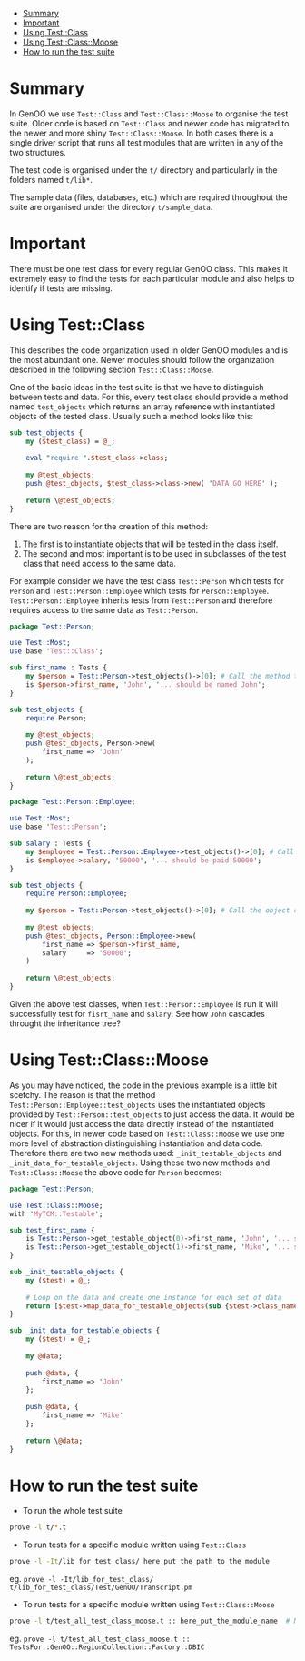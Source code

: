 - [Summary](#summary)
- [Important](#important)
- [Using Test::Class](#using-testclass)
- [Using Test::Class::Moose](#using-testclassmoose)
- [How to run the test suite](#how-to-run-the-test-suite)

# Summary
In GenOO we use `Test::Class` and `Test::Class::Moose` to organise the test suite.
Older code is based on `Test::Class` and newer code has migrated to the newer and more shiny `Test::Class::Moose`.
In both cases there is a single driver script that runs all test modules that are written in any of the two structures.

The test code is organised under the `t/` directory and particularly in the folders named `t/lib*`.

The sample data (files, databases, etc.) which are required throughout the suite are organised under the directory `t/sample_data`.

# Important
There must be one test class for every regular GenOO class. This makes it extremely easy to find the tests for each particular module and also helps to identify if tests are missing.

# Using Test::Class
This describes the code organization used in older GenOO modules and is the most abundant one. Newer modules should follow the organization described in the following section `Test::Class::Moose`.

One of the basic ideas in the test suite is that we have to distinguish between tests and data. For this, every test class should provide a method named `test_objects` which returns an array reference with instantiated objects of the tested class.
Usually such a method looks like this:
```perl
sub test_objects {
	my ($test_class) = @_;
	
	eval "require ".$test_class->class;
	
	my @test_objects;
	push @test_objects, $test_class->class->new( 'DATA GO HERE' );
	
	return \@test_objects;
}
```

There are two reason for the creation of this method:
1. The first is to instantiate objects that will be tested in the class itself.
2. The second and most important is to be used in subclasses of the test class that need access to the same data.

For example consider we have the test class `Test::Person` which tests for `Person` and `Test::Person::Employee` which tests for `Person::Employee`.
`Test::Person::Employee` inherits tests from `Test::Person` and therefore requires access to the same data as `Test::Person`.

```perl
package Test::Person;

use Test::Most;
use base 'Test::Class';

sub first_name : Tests {
	my $person = Test::Person->test_objects()->[0]; # Call the method that creates the test objects and get the first one
	is $person->first_name, 'John', '... should be named John';
}

sub test_objects {
	require Person;
	
	my @test_objects;
	push @test_objects, Person->new( 
		first_name => 'John'
	);
	
	return \@test_objects;
}

```

```perl
package Test::Person::Employee;

use Test::Most;
use base 'Test::Person';

sub salary : Tests {
	my $employee = Test::Person::Employee->test_objects()->[0]; # Call the method that creates the test objects and get the first one
	is $employee->salary, '50000', '... should be paid 50000';
}

sub test_objects {
	require Person::Employee;
	
	my $person = Test::Person->test_objects()->[0]; # Call the object creation method of the parent class and get the first one
	
	my @test_objects;
	push @test_objects, Person::Employee->new(
		first_name => $person->first_name,
		salary     => '50000';
	)
	
	return \@test_objects;
}
```
Given the above test classes, when `Test::Person::Employee` is run it will successfully test for `fisrt_name` and `salary`.
See how `John` cascades throught the inheritance tree?


# Using Test::Class::Moose
As you may have noticed, the code in the previous example is a little bit scetchy. The reason is that the method `Test::Person::Employee::test_objects` uses the instantiated objects provided by `Test::Person::test_objects` to just access the data. It would be nicer if it would just access the data directly instead of the instantiated objects. For this, in newer code based on `Test::Class::Moose` we use one more level of abstraction distinguishing instantiation and data code. Therefore there are two new methods used: `_init_testable_objects` and `_init_data_for_testable_objects`.
Using these two new methods and `Test::Class::Moose` the above code for `Person` becomes:

```perl
package Test::Person;

use Test::Class::Moose;
with 'MyTCM::Testable';

sub test_first_name {
	is Test::Person->get_testable_object(0)->first_name, 'John', '... should be named John';
	is Test::Person->get_testable_object(1)->first_name, 'Mike', '... should be named Mike';
}

sub _init_testable_objects {
	my ($test) = @_;
	
	# Loop on the data and create one instance for each set of data
	return [$test->map_data_for_testable_objects(sub {$test->class_name->new($_)})];
}

sub _init_data_for_testable_objects {
	my ($test) = @_;
	
	my @data;
	
	push @data, {
		first_name => 'John'
	};
	
	push @data, {
		first_name => 'Mike'
	};
	
	return \@data;
}

```

# How to run the test suite
* To run the whole test suite
```bash
prove -l t/*.t
```

* To run tests for a specific module written using `Test::Class`
```bash
prove -l -It/lib_for_test_class/ here_put_the_path_to_the_module
```
eg. `prove -l -It/lib_for_test_class/ t/lib_for_test_class/Test/GenOO/Transcript.pm`


* To run tests for a specific module written using `Test::Class::Moose`
```bash
prove -l t/test_all_test_class_moose.t :: here_put_the_module_name  # Notice the arisdottle :: to provide arguments to your test driver script
```
eg. `prove -l t/test_all_test_class_moose.t :: TestsFor::GenOO::RegionCollection::Factory::DBIC`

